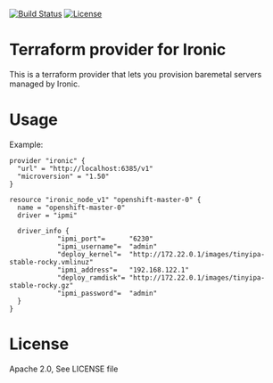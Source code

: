 [![Build Status](https://travis-ci.org/metalkube/terraform-provider-ironic.svg?branch=master)](https://travis-ci.org/metalkube/terraform-provider-ironic) [![License](https://img.shields.io/badge/License-Apache%202.0-blue.svg)](https://opensource.org/licenses/Apache-2.0)

# Terraform provider for Ironic

This is a terraform provider that lets you provision baremetal servers managed by Ironic.

# Usage

Example:

```
provider "ironic" {
  "url" = "http://localhost:6385/v1"
  "microversion" = "1.50"
}

resource "ironic_node_v1" "openshift-master-0" {
  name = "openshift-master-0"
  driver = "ipmi"

  driver_info {
			"ipmi_port"=      "6230"
			"ipmi_username"=  "admin"
			"deploy_kernel"=  "http://172.22.0.1/images/tinyipa-stable-rocky.vmlinuz"
			"ipmi_address"=   "192.168.122.1"
			"deploy_ramdisk"= "http://172.22.0.1/images/tinyipa-stable-rocky.gz"
			"ipmi_password"=  "admin"
  }
}
```

# License

Apache 2.0, See LICENSE file
